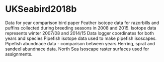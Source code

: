 # UKSeabird2018b
Data for year comparison bird paper 
Feather isotope data for razorbills and puffins collected during breeding seasons in 2008 and 2015. 
Isotope data represents winter 2007/08 and 2014/15
Data logger coordinates for both years and species 
Pipefish isotope data used to make pipefish isoscapes. 
Pipefish abundnace data - comparison between years
Herring, sprat and sandeel abundnace data. 
North Sea Isoscape raster surfaces used for assignments. 
